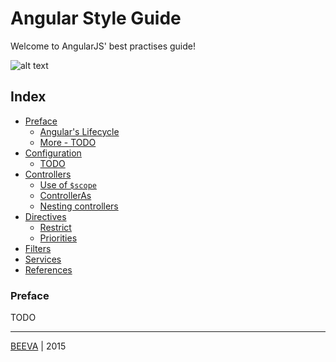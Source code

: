 # Angular Style Guide

Welcome to AngularJS' best practises guide!

![alt text](https://upload.wikimedia.org/wikipedia/commons/thumb/c/ca/AngularJS_logo.svg/695px-AngularJS_logo.svg.png "Angular")

## Index

* [Preface](#preface)
  * [Angular's Lifecycle](#angular-lifecycle)
  * [More - TODO](#more)
* [Configuration](#configuration)
  * [TODO](#todo)
* [Controllers](#controllers)
  * [Use of `$scope`](#using-scopes)
  * [ControllerAs](#controller-as)
  * [Nesting controllers](#nesting-controllers)
* [Directives](#directives)
  * [Restrict](#directive-restrict)
  * [Priorities](#directive-priorities)
* [Filters](#filters)
* [Services](#services)
* [References](#references)

### Preface

TODO

___

[BEEVA](http://www.beeva.com) | 2015
